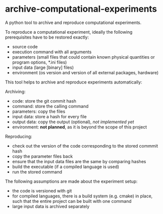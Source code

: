 # archive-computational-experiments
A python tool to archive and reproduce computational experiments.

To reproduce a computational experiment, 
ideally the following prerequisites have to be restored exactly:
- source code
- execution command with all arguments
- parameters (small files that could contain known physical quantities or program options, *.ini files)
- input data (large [binary] files)
- environment (os version and version of all external packages, hardware)

This tool helps to archive and reproduce experiments automatically:

Archiving:
- code: store the git commit hash
- command: store the calling command
- parameters: copy the files
- input data: store a hash for every file
- output data: copy the output (optional), *not implemented yet*
- environment: **not planned**, as it is beyond the scope of this project

Reproducing:
- check out the version of the code corresponding to the stored commmit hash
- copy the parameter files back
- ensure that the input data files are the same by comparing hashes
- build the executable (if a compiled language is used)
- run the stored command

The following assumptions are made about the experiment setup:
- the code is versioned with git
- for compiled languages, there is a build system (e.g. cmake) in place, such that the entire project can be built with one command
- large input data is archived separately 
